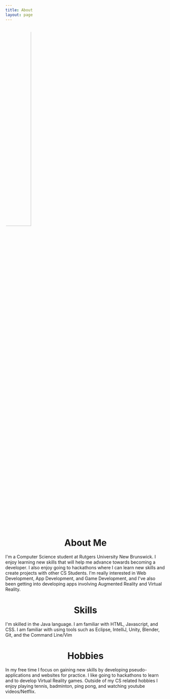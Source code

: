 ```yaml
---
title: About
layout: page
---
```

<img style=" border-radius: 100%; width: 40%; " alt="Eric Deleon" src="{{ site.url }}/{{ site.picture }}">

<center><h1>About Me</h1></center>
<p>	I'm a Computer Science student at Rutgers University New Brunswick. I enjoy learning new skills that will help me advance towards becoming a developer. I also enjoy going to hackathons where I can learn new skills and create projects with other CS Students. I'm really interested in Web Development, App Development, and Game Development, and I've also been getting into developing apps involving Augmented Reality and Virtual Reality.</p>

<center><h1>Skills</h1></center>
<p> I'm skilled in the Java language. I am familiar with HTML, Javascript, and CSS. I am familiar with using tools such as Eclipse, IntelliJ, Unity, Blender, Git, and the Command Line/Vim</p>

<center><h1>Hobbies</h1></center>
<p>	In my free time I focus on gaining new skills by developing pseudo-applications and websites for practice. I like going to hackathons to learn and to develop Virtual Reality games. Outside of my CS related hobbies I enjoy playing tennis, badminton, ping pong, and watching youtube videos/Netflix.</p>